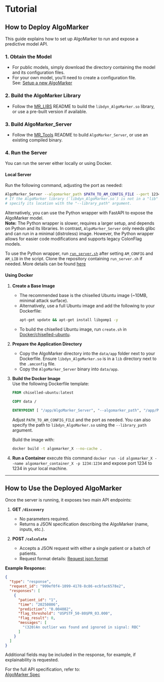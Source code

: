 # Tutorial

## How to Deploy AlgoMarker

This guide explains how to set up AlgoMarker to run and expose a predictive model API.

### 1. **Obtain the Model**
- For public models, simply download the directory containing the model and its configuration files.
- For your own model, you’ll need to create a configuration file.  
  See: [Setup a new AlgoMarker](Setup%20a%20new%20AlgoMarker.md)

### 2. **Build the AlgoMarker Library**
- Follow the [MR_LIBS](https://github.com/Medial-EarlySign/MR_LIBS) README to build the `libdyn_AlgoMarker.so` library, or use a pre-built version if available.

### 3. **Build AlgoMarker_Server**
- Follow the [MR_Tools](https://github.com/Medial-EarlySign/MR_Tools) README to build `AlgoMarker_Server`, or use an existing compiled binary.

### 4. **Run the Server**
You can run the server either locally or using Docker.

#### Local Server
Run the following command, adjusting the port as needed:
```bash
AlgoMarker_Server --algomarker_path $PATH_TO_AM_CONFIG_FILE --port 1234
# If the AlgoMarker library (`libdyn_AlgoMarker.so`) is not in a "lib" directory next to the config file,
# specify its location with the "--library_path" argument.
```
Alternatively, you can use the Python wrapper with FastAPI to expose the AlgoMarker model.  
**Note:** The Python wrapper is slower, requires a larger setup, and depends on Python and its libraries. In contrast, `AlgoMarker_Server` only needs glibc and can run in a minimal (distroless) image. However, the Python wrapper allows for easier code modifications and supports legacy ColonFlag models.

To use the Python wrapper, run [`run_server.sh`](https://github.com/Medial-EarlySign/MR_Tools/blob/main/AlgoMarker_python_API/run_server.sh) after setting `AM_CONFIG` and `AM_LIB` in the script. Clone the repository containing `run_server.sh` if needed.
More details can be found [here](/Python/Medial's%20C++%20API%20in%20Python/Python%20AlgoMarker%20API%20Wrapper.md)

#### Using Docker

1. **Create a Base Image**  
   - The recommended base is the chiselled Ubuntu image (~10MB, minimal attack surface).
   - Alternatively, use a full Ubuntu image and add the following to your Dockerfile:
     ```bash
     apt-get update && apt-get install libgomp1 -y
     ```
   - To build the chiselled Ubuntu image, run `create.sh` in [Docker/chiselled-ubuntu](https://github.com/Medial-EarlySign/MR_Scripts/tree/main/Docker/chiselled-ubuntu).

2. **Prepare the Application Directory**  
   - Copy the AlgoMarker directory into the `data/app` folder next to your Dockerfile. Ensure `libdyn_AlgoMarker.so` is in a `lib` directory next to the `.amconfig` file.
   - Copy the `AlgoMarker_Server` binary into `data/app`.

3. **Build the Docker Image**  
   Use the following Dockerfile template:
   ```Dockerfile
   FROM chiselled-ubuntu:latest

   COPY data /

   ENTRYPOINT [ "/app/AlgoMarker_Server", "--algomarker_path", "/app/PATH_TO_AM_CONFIG_FILE", "--port", "1234", "--no_print", "1" ]
   ```
   Adjust `PATH_TO_AM_CONFIG_FILE` and the port as needed. You can also specify the path to `libdyn_AlgoMarker.so` using the `--library_path` argument.

   Build the image with:
   ```bash
   docker build -t algomarker_X --no-cache .
   ```

4. **Run a Container**
   execute this command `docker run -id algomarker_X --name algomarker_container_X -p 1234:1234` and expose port 1234 to 1234 in your local machine.

---
<a id="algomarker_usage_deployed"></a>

## How to Use the Deployed AlgoMarker

Once the server is running, it exposes two main API endpoints:

1. **GET `/discovery`**  
   - No parameters required.
   - Returns a JSON specification describing the AlgoMarker (name, inputs, etc.).

2. **POST `/calculate`**  
   - Accepts a JSON request with either a single patient or a batch of patients.
   - Request format details: [Request json format](Request%20Json%20Format.md)

**Example Response:**
```json
{
  "type": "response",
  "request_id": "999ef0f4-1099-4178-8c86-ecbfac6578e2",
  "responses": [
    {
      "patient_id": "1",
      "time": "20250806",
      "prediction": "0.004082",
      "flag_threshold": "USPSTF_50-80$PR_03.000",
      "flag_result": 0,
      "messages": [
        "(320)An outlier was found and ignored in signal: RBC"
      ]
    }
  ]
}
```
Additional fields may be included in the response, for example, if explainability is requested.

For the full API specification, refer to:  
[AlgoMarker Spec](/SharePoint_Documents/General/AlgoMarker/RDG-04-11-33%20AM%20Library%20SW%20Version%201.1%20Software%20Design%20Document%20-%20Rev%20D.docx)
